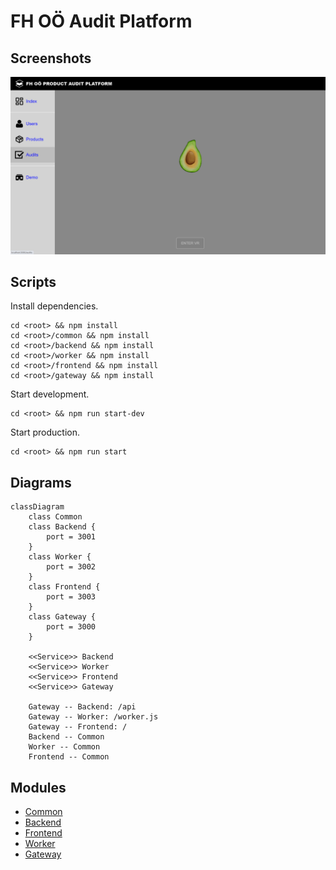 # FH OÖ Audit Platform

## Screenshots

![Screenshot](./screenshot.png)

## Scripts

Install dependencies.

```
cd <root> && npm install
cd <root>/common && npm install
cd <root>/backend && npm install
cd <root>/worker && npm install
cd <root>/frontend && npm install
cd <root>/gateway && npm install
```

Start development.

```
cd <root> && npm run start-dev
```

Start production.

```
cd <root> && npm run start
```

## Diagrams

```mermaid
classDiagram
    class Common
    class Backend {
        port = 3001
    }
    class Worker {
        port = 3002
    }
    class Frontend {
        port = 3003
    }
    class Gateway {
        port = 3000
    }
    
    <<Service>> Backend
    <<Service>> Worker
    <<Service>> Frontend
    <<Service>> Gateway

    Gateway -- Backend: /api
    Gateway -- Worker: /worker.js
    Gateway -- Frontend: /
    Backend -- Common
    Worker -- Common
    Frontend -- Common
```

## Modules

* [Common](./common)
* [Backend](./backend)
* [Frontend](./frontend)
* [Worker](./worker)
* [Gateway](./gateway)